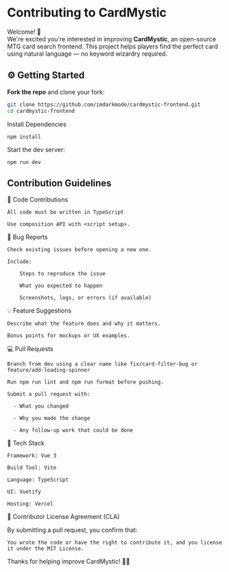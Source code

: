 # Contributing to CardMystic

Welcome! 👋  
We're excited you're interested in improving **CardMystic**, an open-source MTG card search frontend. This project helps players find the perfect card using natural language — no keyword wizardry required.

## ⚙️ Getting Started

**Fork the repo** and clone your fork:

```bash
git clone https://github.com/imdarkmode/cardmystic-frontend.git
cd cardmystic-frontend
```

Install Dependencies

```
npm install
```

Start the dev server:

```
npm run dev
```

## Contribution Guidelines

🤖 Code Contributions

    All code must be written in TypeScript

    Use composition API with <script setup>.

🐛 Bug Reports

    Check existing issues before opening a new one.

    Include:

        Steps to reproduce the issue

        What you expected to happen

        Screenshots, logs, or errors (if available)

💡 Feature Suggestions

    Describe what the feature does and why it matters.

    Bonus points for mockups or UX examples.

💻 Pull Requests

    Branch from dev using a clear name like fix/card-filter-bug or feature/add-loading-spinner

    Run npm run lint and npm run format before pushing.

    Submit a pull request with:

      - What you changed

      - Why you made the change

      - Any follow-up work that could be done

🧪 Tech Stack

    Framework: Vue 3

    Build Tool: Vite

    Language: TypeScript

    UI: Vuetify

    Hosting: Vercel

📜 Contributor License Agreement (CLA)

By submitting a pull request, you confirm that:

    You wrote the code or have the right to contribute it, and you license it under the MIT License.

Thanks for helping improve CardMystic! 🧙‍♂️
